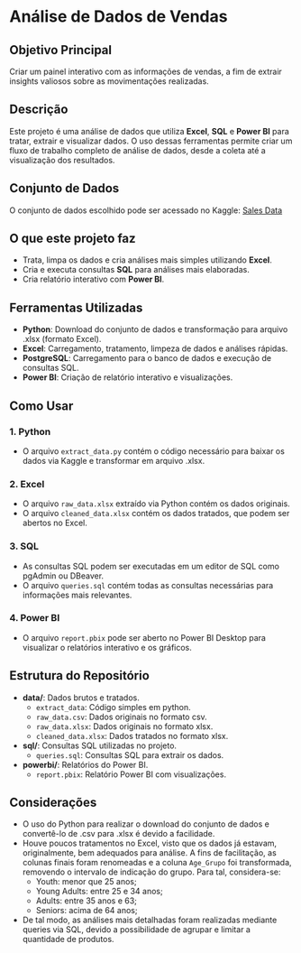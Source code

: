 # Análise de Dados de Vendas

## Objetivo Principal
Criar um painel interativo com as informações de vendas, a fim de extrair insights valiosos sobre as movimentações realizadas.

## Descrição
Este projeto é uma análise de dados que utiliza **Excel**, **SQL** e **Power BI** para tratar, extrair e visualizar dados. O uso dessas ferramentas permite criar um fluxo de trabalho completo de análise de dados, desde a coleta até a visualização dos resultados.

## Conjunto de Dados
O conjunto de dados escolhido pode ser acessado no Kaggle: [Sales Data](https://www.kaggle.com/datasets/jehanzaibbhatti/sales-data?resource=download)

## O que este projeto faz
- Trata, limpa os dados e cria análises mais simples utilizando **Excel**.
- Cria e executa consultas **SQL** para análises mais elaboradas.
- Cria relatório interativo com **Power BI**.

## Ferramentas Utilizadas
- **Python**: Download do conjunto de dados e transformação para arquivo .xlsx (formato Excel).
- **Excel**: Carregamento, tratamento, limpeza de dados e análises rápidas.
- **PostgreSQL**: Carregamento para o banco de dados e execução de consultas SQL.
- **Power BI**: Criação de relatório interativo e visualizações.

## Como Usar
### 1. Python
- O arquivo `extract_data.py` contém o código necessário para baixar os dados via Kaggle e transformar em arquivo .xlsx.

### 2. Excel
- O arquivo `raw_data.xlsx` extraído via Python contém os dados originais.
- O arquivo `cleaned_data.xlsx` contém os dados tratados, que podem ser abertos no Excel.

### 3. SQL
- As consultas SQL podem ser executadas em um editor de SQL como pgAdmin ou DBeaver.
- O arquivo `queries.sql` contém todas as consultas necessárias para informações mais relevantes.

### 4. Power BI
- O arquivo `report.pbix` pode ser aberto no Power BI Desktop para visualizar o relatórios interativo e os gráficos.

## Estrutura do Repositório
- **data/**: Dados brutos e tratados.
  - `extract_data`: Código simples em python.
  - `raw_data.csv`: Dados originais no formato csv.
  - `raw_data.xlsx`: Dados originais no formato xlsx.
  - `cleaned_data.xlsx`: Dados tratados no formato xlsx.
- **sql/**: Consultas SQL utilizadas no projeto.
  - `queries.sql`: Consultas SQL para extrair os dados.
- **powerbi/**: Relatórios do Power BI.
  - `report.pbix`: Relatório Power BI com visualizações.
 
## Considerações
- O uso do Python para realizar o download do conjunto de dados e convertê-lo de .csv para .xlsx é devido a facilidade.
- Houve poucos tratamentos no Excel, visto que os dados já estavam, originalmente, bem adequados para análise. A fins de facilitação, as colunas finais foram renomeadas e a coluna `Age_Grupo` foi transformada, removendo o intervalo de indicação do grupo. Para tal, considera-se:
  - Youth: menor que 25 anos;
  - Young Adults: entre 25 e 34 anos;
  - Adults: entre 35 anos e 63;
  - Seniors: acima de 64 anos;
- De tal modo, as análises mais detalhadas foram realizadas mediante queries via SQL, devido a possibilidade de agrupar e limitar a quantidade de produtos.
